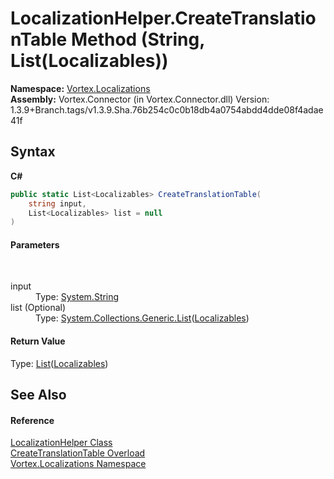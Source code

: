 # LocalizationHelper.CreateTranslationTable Method (String, List(Localizables))
 

**Namespace:**&nbsp;<a href="N_Vortex_Localizations.md">Vortex.Localizations</a><br />**Assembly:**&nbsp;Vortex.Connector (in Vortex.Connector.dll) Version: 1.3.9+Branch.tags/v1.3.9.Sha.76b254c0c0b18db4a0754abdd4dde08f4adae41f

## Syntax

**C#**<br />
``` C#
public static List<Localizables> CreateTranslationTable(
	string input,
	List<Localizables> list = null
)
```


#### Parameters
&nbsp;<dl><dt>input</dt><dd>Type: <a href="https://docs.microsoft.com/dotnet/api/system.string" target="_blank">System.String</a><br /></dd><dt>list (Optional)</dt><dd>Type: <a href="https://docs.microsoft.com/dotnet/api/system.collections.generic.list-1" target="_blank">System.Collections.Generic.List</a>(<a href="T_Vortex_Localizations_Localizables.md">Localizables</a>)<br /></dd></dl>

#### Return Value
Type: <a href="https://docs.microsoft.com/dotnet/api/system.collections.generic.list-1" target="_blank">List</a>(<a href="T_Vortex_Localizations_Localizables.md">Localizables</a>)

## See Also


#### Reference
<a href="T_Vortex_Localizations_LocalizationHelper.md">LocalizationHelper Class</a><br /><a href="Overload_Vortex_Localizations_LocalizationHelper_CreateTranslationTable.md">CreateTranslationTable Overload</a><br /><a href="N_Vortex_Localizations.md">Vortex.Localizations Namespace</a><br />